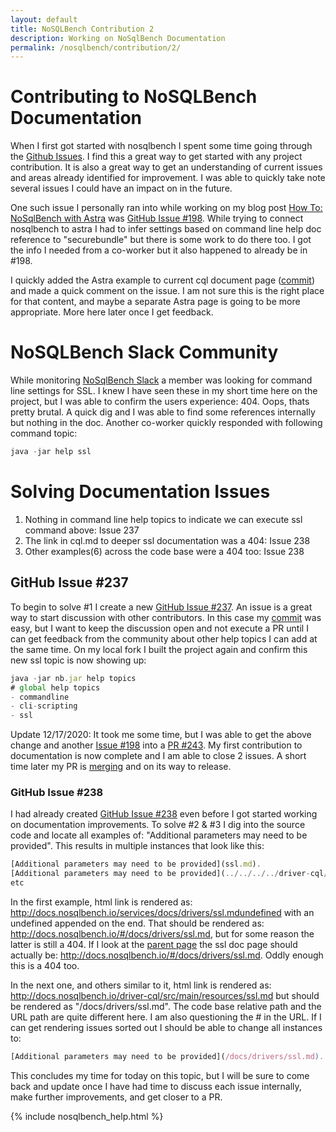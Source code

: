 ```yaml
---
layout: default
title: NoSQLBench Contribution 2
description: Working on NoSqlBench Documentation
permalink: /nosqlbench/contribution/2/
---
```


# Contributing to NoSQLBench Documentation

When I first got started with nosqlbench I spent some time going through the [Github Issues](https://github.com/nosqlbench/nosqlbench/issues).  I find this a great way to get started with any project contribution.  It is also a great way to get an understanding of current issues and areas already identified for improvement.   I was able to quickly take note several issues I could have an impact on in the future.   

One such issue I personally ran into while working on my blog post [How To: NoSqlBench with Astra](/nosqlbench/astra/) was [GitHub Issue #198](https://github.com/nosqlbench/nosqlbench/issues/198).  While trying to connect nosqlbench to astra I had to infer settings based on command line help doc reference to "securebundle" but there is some work to do there too.   I got the info I needed from a co-worker but it also happened to already be in #198.

I quickly added the Astra example to current cql document page ([commit](https://github.com/ds-steven-matison/nosqlbench/commit/909e7609ffdd20fa6a139207d545a7e89a949632)) and made a quick comment on the issue.   I am not sure this is the right place for that content, and maybe a separate Astra page is going to be more appropriate.  More here later once I get feedback.

# NoSQLBench Slack Community

While monitoring [NoSqlBench Slack](https://nosqlbench.slack.com/) a member was looking for command line settings for SSL.  I knew I have seen these in my short time here on the project, but I was able to confirm the users experience:  404.   Oops, thats pretty brutal.  A quick dig and I was able to find some references internally but nothing in the doc.   Another co-worker quickly responded with following command topic:

```js
java -jar help ssl
````

# Solving Documentation Issues

1.  Nothing in command line help topics to indicate we can execute ssl command above:  Issue 237
2.	The link in cql.md to deeper ssl documentation was a 404: Issue 238
3.  Other examples(6) across the code base were a 404 too: Issue 238


## GitHub Issue #237

To begin to solve #1 I create a new [GitHub Issue #237](https://github.com/nosqlbench/nosqlbench/issues/237).  An issue is a great way to start discussion with other contributors.  In this case my [commit](https://github.com/ds-steven-matison/nosqlbench/commit/bf51056fce58b7b8ee540d0490d1db1d16c5f49c) was easy, but I want to keep the discussion open and not execute a PR until I can get feedback from the community about other help topics I can add at the same time.  On my local fork I built the project again and confirm this new ssl topic is now showing up:

```js
java -jar nb.jar help topics         
# global help topics
- commandline
- cli-scripting
- ssl
```

Update 12/17/2020: It took me some time, but I was able to get the above change and another [Issue #198](https://github.com/nosqlbench/nosqlbench/issues/198) into a [PR #243](https://github.com/nosqlbench/nosqlbench/pull/243).  My first contribution to documentation is now complete and I am able to close 2 issues.  A short time later my PR is [merging](https://github.com/nosqlbench/nosqlbench/commit/7c96de632c64be1252a2f0d65026126351f54983) and on its way to release.

### GitHub Issue #238

I had already created [GitHub Issue #238](https://github.com/nosqlbench/nosqlbench/issues/238) even before I got started working on documentation improvements.  To solve #2 & #3 I dig into the source code and locate all examples of: "Additional parameters may need to be provided".  This results in multiple instances that look like this:

```js
[Additional parameters may need to be provided](ssl.md).
[Additional parameters may need to be provided](../../../../driver-cql/src/main/resources/ssl.md).
etc
````

In the first example, html link is rendered as: http://docs.nosqlbench.io/services/docs/drivers/ssl.mdundefined with an undefined appended on the end.  That should be rendered as: http://docs.nosqlbench.io/#/docs/drivers/ssl.md, but for some reason the latter is still a 404.  If I look at the [parent page](http://docs.nosqlbench.io/#/docs/drivers/cql.md) the ssl doc page should actually be:  http://docs.nosqlbench.io/#/docs/drivers/ssl.md.  Oddly enough this is a 404 too.

In the next one, and others similar to it, html link is rendered as: http://docs.nosqlbench.io/driver-cql/src/main/resources/ssl.md
but should be rendered as "/docs/drivers/ssl.md".  The code base relative path and the URL path are quite different here.  I am also questioning the # in the URL.   If I can get rendering issues sorted out I should be able to change all instances to:

```js
[Additional parameters may need to be provided](/docs/drivers/ssl.md).
```

This concludes my time for today on this topic, but I will be sure to come back and update once I have had time to discuss each issue internally, make further improvements, and get closer to a PR.   

{% include nosqlbench_help.html %}